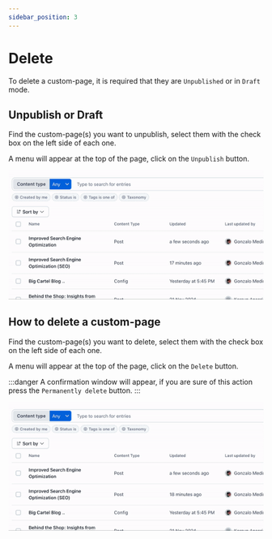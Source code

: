 ```yaml
---
sidebar_position: 3
---
```


# Delete

To delete a custom-page, it is required that they are `Unpublished` or in `Draft` mode.

## Unpublish or Draft

Find the custom-page(s) you want to unpublish, select them with the check box on the left side of each one.

A menu will appear at the top of the page, click on the `Unpublish` button.

![Unpublish Custom-page](/img/screen2.gif)

## How to delete a custom-page

Find the custom-page(s) you want to delete, select them with the check box on the left side of each one.

A menu will appear at the top of the page, click on the `Delete` button.

:::danger
A confirmation window will appear, if you are sure of this action press the `Permanently delete` button.
:::

![Delete Custom-page](/img/screen3.gif)

